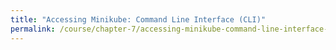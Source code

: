 ```yaml
---
title: "Accessing Minikube: Command Line Interface (CLI)"
permalink: /course/chapter-7/accessing-minikube-command-line-interface-cli
---
```

